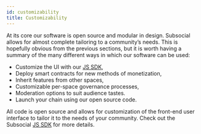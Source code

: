 ```yaml
---
id: customizability
title: Customizability
---
```


At its core our software is open source and modular in design. Subsocial allows for almost
complete tailoring to a community’s needs. This is hopefully obvious from the previous sections,
but it is worth having a summary of the many different ways in which our software can be used:

- Customize the UI with our [JS SDK](https://github.com/dappforce/subsocial-js),
- Deploy smart contracts for new methods of monetization,
- Inherit features from other spaces,
- Customizable per-space governance processes,
- Moderation options to suit audience tastes.
- Launch your chain using our open source code.

All code is open source and allows for customization of the front-end user interface to tailor it
to the needs of your community. Check out the Subsocial [JS SDK](https://github.com/dappforce/subsocial-js) for more details.
